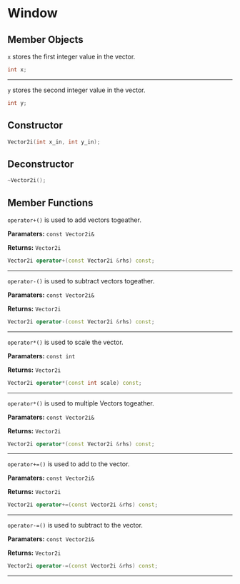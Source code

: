 # Window

## Member Objects

`x` stores the first integer value in the vector.
```cpp
int x;
```

---
`y` stores the second integer value in the vector.
```cpp
int y;
```


## Constructor
```cpp
Vector2i(int x_in, int y_in);
```

## Deconstructor
```cpp
~Vector2i();
```

## Member Functions
`operator+()` is used to add vectors togeather.

**Paramaters:** `const Vector2i&`

**Returns:** `Vector2i`

```cpp
Vector2i operator+(const Vector2i &rhs) const;
```

---
`operator-()` is used to subtract vectors togeather.

**Paramaters:** `const Vector2i&`

**Returns:** `Vector2i`

```cpp
Vector2i operator-(const Vector2i &rhs) const;
```

---
`operator*()` is used to scale the vector.

**Paramaters:** `const int`

**Returns:** `Vector2i`

```cpp
Vector2i operator*(const int scale) const;
```

---
`operator*()` is used to multiple Vectors togeather.

**Paramaters:** `const Vector2i&`

**Returns:** `Vector2i`

```cpp
Vector2i operator*(const Vector2i &rhs) const;
```

---
`operator+=()` is used to add to the vector.

**Paramaters:** `const Vector2i&`

**Returns:** `Vector2i`

```cpp
Vector2i operator+=(const Vector2i &rhs) const;
```

---
`operator-=()` is used to subtract to the vector.

**Paramaters:** `const Vector2i&`

**Returns:** `Vector2i`

```cpp
Vector2i operator-=(const Vector2i &rhs) const;
```

---